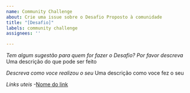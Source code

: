 ```yaml
---
name: Community Challenge
about: Crie uma issue sobre o Desafio Proposto à comunidade
title: "[Desafio]"
labels: community challenge
assignees: ''

---
```


*Tem algum sugestão para quem for fazer o Desafio? Por favor descreva*
Uma descrição do que pode ser feito

*Descreva como voce realizou o seu*
Uma descrição como voce fez o seu

*Links uteis*
-[Nome do link](link)
